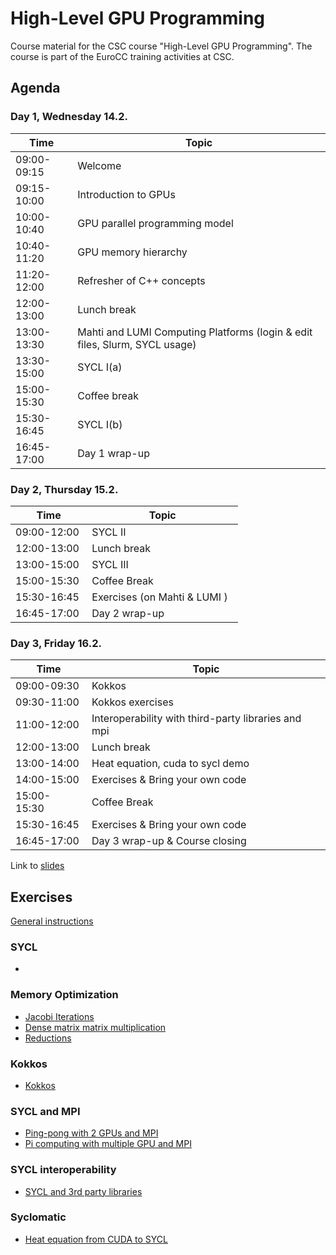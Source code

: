 # High-Level GPU Programming

Course material for the CSC course "High-Level GPU Programming". The course is
part of the EuroCC training activities at CSC.

## Agenda

### Day 1, Wednesday 14.2.

| Time         | Topic |
| ----         | ----- |
| 09:00-09:15  | Welcome
| 09:15-10:00  | Introduction to GPUs
| 10:00-10:40  | GPU parallel programming model
| 10:40-11:20  | GPU memory hierarchy
| 11:20-12:00  | Refresher of C++ concepts
| 12:00-13:00  | Lunch break
| 13:00-13:30  | Mahti and LUMI Computing Platforms (login & edit files, Slurm, SYCL usage)
| 13:30-15:00  | SYCL I(a)
| 15:00-15:30  | Coffee break
| 15:30-16:45  | SYCL I(b)
| 16:45-17:00  | Day 1 wrap-up

### Day 2, Thursday 15.2.

| Time         | Topic |
| ----         | ----- |
| 09:00-12:00  | SYCL II
| 12:00-13:00  | Lunch break
| 13:00-15:00  | SYCL III
| 15:00-15:30  | Coffee Break
| 15:30-16:45  | Exercises (on Mahti & LUMI )   
| 16:45-17:00  | Day 2 wrap-up

### Day 3, Friday 16.2.

| Time         | Topic |
| ----         | ----- |
| 09:00-09:30  | Kokkos
| 09:30-11:00  | Kokkos exercises
| 11:00-12:00  | Interoperability with third-party libraries and mpi
| 12:00-13:00  | Lunch break
| 13:00-14:00  | Heat equation, cuda to sycl demo
| 14:00-15:00  | Exercises & Bring your own code
| 15:00-15:30  | Coffee Break
| 15:30-16:45  | Exercises & Bring your own code
| 16:45-17:00  | Day 3 wrap-up & Course closing


Link to [slides](https://kannu.csc.fi/s/gZSBE8DbeEKZjRw)
## Exercises

[General instructions](Exercises_Instructions.md)

### SYCL 

- 

### Memory Optimization

- [Jacobi Iterations](exercises/sycl/07-jacobi)
- [Dense matrix matrix multiplication](exercises/sycl/04-matrix-matrix-mul)
- [Reductions](exercises/sycl/06-reduction-direct)

### Kokkos
- [Kokkos](/exercises/kokkos)

### SYCL and MPI
- [Ping-pong with 2 GPUs and MPI](exercises/sycl/08-ping-pong)
- [Pi computing with multiple GPU and MPI](exercises/sycl/11-pi/)
  
### SYCL interoperability

- [SYCL and 3rd party libraries](exercises/sycl/09-interoperability/)

### Syclomatic
- [Heat equation from CUDA to SYCL](exercises/sycl/10-heat-equation-from-cuda/)
 
